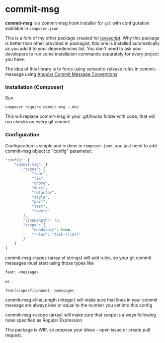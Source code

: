 # commit-msg

**commit-msg** is a commit-msg hook installer for `git` with configuration available in `composer.json`

This is a fork of my other package created for [javascript](https://github.com/maxorlovsky/git-commit-msg). Why this package is better than other provided in packagist, this one is installed automatically as you add it to your dependencies list. You don't need to ask your developers to run some installation commands separately for every project you have.

The idea of this library is to force using semantic-release rules in commit-message using [Angular Commit Message Conventions](https://github.com/angular/angular.js/blob/master/DEVELOPERS.md#-git-commit-guidelines)

### Installation (Composer)

Run
```
composer require commit-msg --dev
```

This will replace commit-msg in your .git/hooks folder with code, that will run checks on every git commit.

### Configuration

Configuration is simple and is done in `composer.json`, you just need to add commit-msg object to "config" parameter:

```php
"config": {
    "commit-msg": {
        "types": [
            "feat",
            "fix",
            "chore",
            "docs",
            "refactor",
            "style",
            "perf",
            "test",
            "revert"
        ],
        "lineLength": 72,
        "scope": {
            "mandatory": true,
            "rules": "Task-(\\d+)"
        }
    }
}
```

commit-msg->types (array of strings) will add rules, so your git commit messages must start using those types like
```
feat: <message>
```

or

```
feat(scope/filename): <message>
```

commit-msg->lineLength (integer) will make sure that lines in your commit message are always less or equal to the number you set into this config

commit-msg->scope (array) will make sure that scope is always following rules specified as Regular Expression

This package is WIP, so propose your ideas - open issue or create pull request.